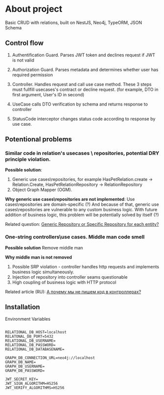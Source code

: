 
  

# About project

  

Basic CRUD with relations, built on NestJS, Neo4j, TypeORM, JSON Schema

  

## Control flow

  

1. Authentification Guard. Parses JWT token and declines request if JWT is not valid

2. Authorization Guard. Parses metadata and determines whether user has required permission

3. Controller. Handles request and call use case method. These 3 steps must fullfill usecases's contract or decline request. (for example, DTO in first argument, User's ID in second)

4. UseCase calls DTO verification by schema and returns response to controller

5. StatusCode interceptor changes status code according to response by use case.

  
## Potentional problems

### Similar code in relation's usecases \ repositories, potential DRY principle violation.

**Possible solution**: 
1) Generic use cases\repositories, for example  HasPetRelation.create -> Relation.Create, HasPetRelationRepository -> RelationRepository
2) Object Graph Mapper (OGM). 

**Why generic use cases\repositories are not implemented**: Use cases\repositories are domain-specific (?) And because of that, generic use cases\repositories are vulnerable to any custom business logic. With future addition of business logic, this problem will be potentially solved by itself (?)

Related question:  [Generic Repository or Specific Repository for each entity?](https://stackoverflow.com/questions/51771407/generic-repository-or-specific-repository-for-each-entity)



### One-string controllers\use cases. Middle man code smell
**Possible solution**
Remove middle man

**Why middle man is not removed**

 1. Possible SRP violation - controller handles http requests and implements business logic simultaneously.
 2. Injection of repository into controller seams questionable
 3. High coupling of business logic with HTTP protocol

Related article (RU): [А почему мы не пишем код в контроллерах?](https://habr.com/ru/post/505708/)



## Installation

  

Environment Variables

  

```

RELATIONAL_DB_HOST=localhost
RELATONAL_DB_PORT=5432
RELATIONAL_DB_USERNAME=
RELATIONAL_DB_PASSWORD=
RELATIONAL_DB_DATABASENAME=

GRAPH_DB_CONNECTION_URL=neo4j://localhost
GRAPH_DB_NAME=
GRAPH_DB_USERNAME=
GRAPH_DB_PASSWORD=

JWT_SECRET_KEY=
JWT_SIGN_ALGORITHM=HS256
JWT_VERIFY_ALGORITHMS=HS256

```



